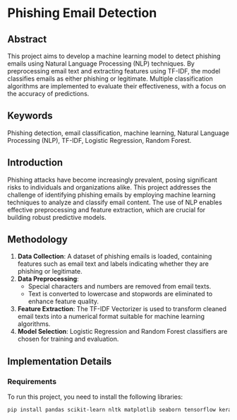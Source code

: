 # Phishing Email Detection

## Abstract
This project aims to develop a machine learning model to detect phishing emails using Natural Language Processing (NLP) techniques. By preprocessing email text and extracting features using TF-IDF, the model classifies emails as either phishing or legitimate. Multiple classification algorithms are implemented to evaluate their effectiveness, with a focus on the accuracy of predictions.

## Keywords
Phishing detection, email classification, machine learning, Natural Language Processing (NLP), TF-IDF, Logistic Regression, Random Forest.

## Introduction
Phishing attacks have become increasingly prevalent, posing significant risks to individuals and organizations alike. This project addresses the challenge of identifying phishing emails by employing machine learning techniques to analyze and classify email content. The use of NLP enables effective preprocessing and feature extraction, which are crucial for building robust predictive models.

## Methodology
1. **Data Collection**: A dataset of phishing emails is loaded, containing features such as email text and labels indicating whether they are phishing or legitimate.
2. **Data Preprocessing**:
   - Special characters and numbers are removed from email texts.
   - Text is converted to lowercase and stopwords are eliminated to enhance feature quality.
3. **Feature Extraction**: The TF-IDF Vectorizer is used to transform cleaned email texts into a numerical format suitable for machine learning algorithms.
4. **Model Selection**: Logistic Regression and Random Forest classifiers are chosen for training and evaluation.

## Implementation Details
### Requirements
To run this project, you need to install the following libraries:

```bash
pip install pandas scikit-learn nltk matplotlib seaborn tensorflow keras
